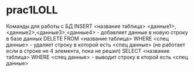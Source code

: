 # prac1LOLL
Команды для работы с БД
INSERT <название таблица> <данные1>,<данные2>,<данные3>,<данные4> - добавляет данные в новую строку в базе данных 
DELETE FROM <название таблица> WHERE <спец данные> - удаляет строку в которой есть <спец данные> (не работает если в строке не 4 элемента, пока не решил)
SELECT <название таблица> WHERE <спец данные> - выводит строку в кторой есть <спец данные>
